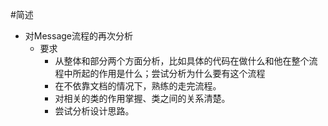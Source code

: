 #简述

- 对Message流程的再次分析
  - 要求
    - 从整体和部分两个方面分析，比如具体的代码在做什么和他在整个流程中所起的作用是什么；尝试分析为什么要有这个流程
    - 在不依靠文档的情况下，熟练的走完流程。
    - 对相关的类的作用掌握、类之间的关系清楚。
    - 尝试分析设计思路。